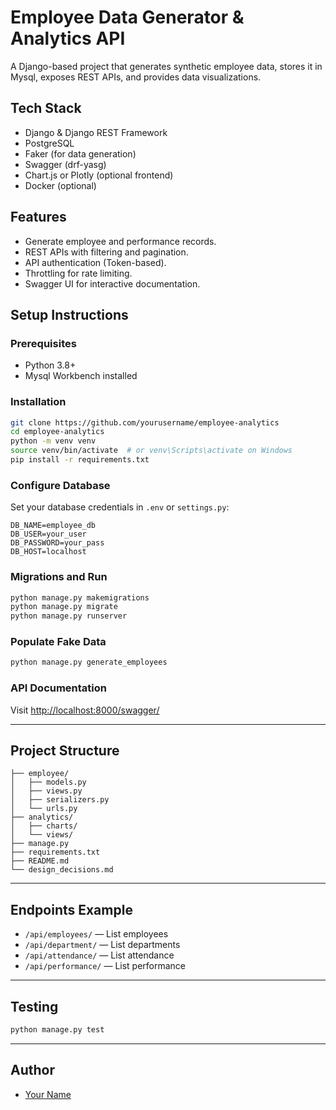 # Employee Data Generator & Analytics API

A Django-based project that generates synthetic employee data, stores it in Mysql, exposes REST APIs, and provides data visualizations.

## Tech Stack
- Django & Django REST Framework
- PostgreSQL
- Faker (for data generation)
- Swagger (drf-yasg)
- Chart.js or Plotly (optional frontend)
- Docker (optional)

## Features
- Generate employee and performance records.
- REST APIs with filtering and pagination.
- API authentication (Token-based).
- Throttling for rate limiting.
- Swagger UI for interactive documentation.

## Setup Instructions

### Prerequisites
- Python 3.8+
- Mysql Workbench installed

### Installation

```bash
git clone https://github.com/yourusername/employee-analytics
cd employee-analytics
python -m venv venv
source venv/bin/activate  # or venv\Scripts\activate on Windows
pip install -r requirements.txt
```

### Configure Database
Set your database credentials in `.env` or `settings.py`:

```env
DB_NAME=employee_db
DB_USER=your_user
DB_PASSWORD=your_pass
DB_HOST=localhost
```

### Migrations and Run
```bash
python manage.py makemigrations
python manage.py migrate
python manage.py runserver
```

### Populate Fake Data
```bash
python manage.py generate_employees
```

### API Documentation
Visit [http://localhost:8000/swagger/](http://localhost:8000/swagger/)

---

## Project Structure

```
├── employee/
│   ├── models.py
│   ├── views.py
│   ├── serializers.py
│   └── urls.py
├── analytics/
│   ├── charts/
│   └── views/
├── manage.py
├── requirements.txt
├── README.md
└── design_decisions.md
```

---

## Endpoints Example

- `/api/employees/` — List employees
- `/api/department/` — List departments
- `/api/attendance/` — List attendance
- `/api/performance/` — List performance

---


## Testing

```bash
python manage.py test
```

---

##  Author

- [Your Name](https://github.com/yourusername)
